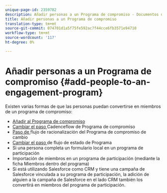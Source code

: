 ```yaml
---
unique-page-id: 2359782
description: Añadir personas a un Programa de compromiso - Documentos de marketing - Documentación del producto
title: Añadir personas a un Programa de compromiso
translation-type: tm+mt
source-git-commit: 074701d1a5f75fe592ac7f44cce6fb3571e94710
workflow-type: tm+mt
source-wordcount: '117'
ht-degree: 0%

---
```



# Añadir personas a un Programa de compromiso {#add-people-to-an-engagement-program}

Existen varias formas de que las personas puedan convertirse en miembros de un programa de compromiso:

* [Añadir al Programa de compromiso](/help/marketo/product-docs/core-marketo-concepts/smart-campaigns/program-flow-actions/add-to-engagement-program.md)
* [Cambiar el paso ](/help/marketo/product-docs/core-marketo-concepts/smart-campaigns/program-flow-actions/change-engagement-program-cadence.md) Cadenceflow de Programa de compromiso
* [Paso de ](/help/marketo/product-docs/core-marketo-concepts/smart-campaigns/program-flow-actions/change-engagement-program-stream.md) flujo de racionalización del Programa de compromiso de cambio
* [Cambiar el paso ](/help/marketo/product-docs/core-marketo-concepts/smart-campaigns/program-flow-actions/change-program-status.md) de flujo de estado de Programa
* Si una persona completa un formulario local en un programa de participación
* Importación de miembros en un programa de participación (mediante la ficha Miembros dentro del programa)
* Si está utilizando Salesforce como CRM y tiene una campaña de Salesforce vinculada a su programa de participación, la adición de alguien a la campaña de Salesforce en el lado CRM también los convertirá en miembros del programa de participación.
